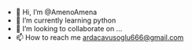 - 👋 Hi, I’m @AmenoAmena
- 🌱 I’m currently learning python
- 💞️ I’m looking to collaborate on ...
- 📫 How to reach me ardacavusoglu666@gmail.com

<!---
AmenoAmena/AmenoAmena is a ✨ special ✨ repository because its `README.md` (this file) appears on your GitHub profile.
You can click the Preview link to take a look at your changes.
--->
